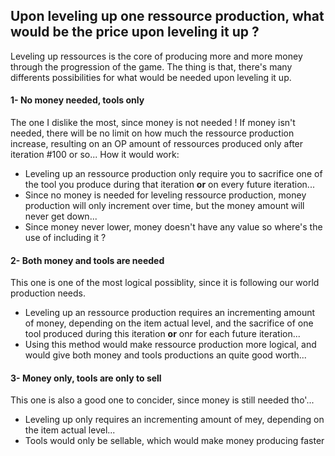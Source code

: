 ## Upon leveling up one ressource production, what would be the price upon leveling it up ?

Leveling up ressources is the core of producing more and more money through the progression of the game.
The thing is that, there's many differents possibilities for what would be needed upon leveling it up.

#### 1- No money needed, tools only

The one I dislike the most, since money is not needed ! If money isn't needed, there will be no limit on how much the ressource production
increase, resulting on an OP amount of ressources produced only after iteration #100 or so... How it would work:

- Leveling up an ressource production only require you to sacrifice one of the tool you produce during that iteration **or** on every future iteration...
- Since no money is needed for leveling ressource production, money production will only increment over time, but the money amount will never get down...
- Since money never lower, money doesn't have any value so where's the use of including it ?

#### 2- Both money and tools are needed

This one is one of the most logical possiblity, since it is following our world production needs.

- Leveling up an ressource production requires an incrementing amount of money, depending on the item actual level, and the sacrifice of one tool produced during this iteration **or** onr for each future iteration...
- Using this method would make ressource production more logical, and would give both money and tools productions an quite good worth...

#### 3- Money only, tools are only to sell

This one is also a good one to concider, since money is still needed tho'...

- Leveling up only requires an incrementing amount of mey, depending on the item actual level...
- Tools would only be sellable, which would make money producing faster
